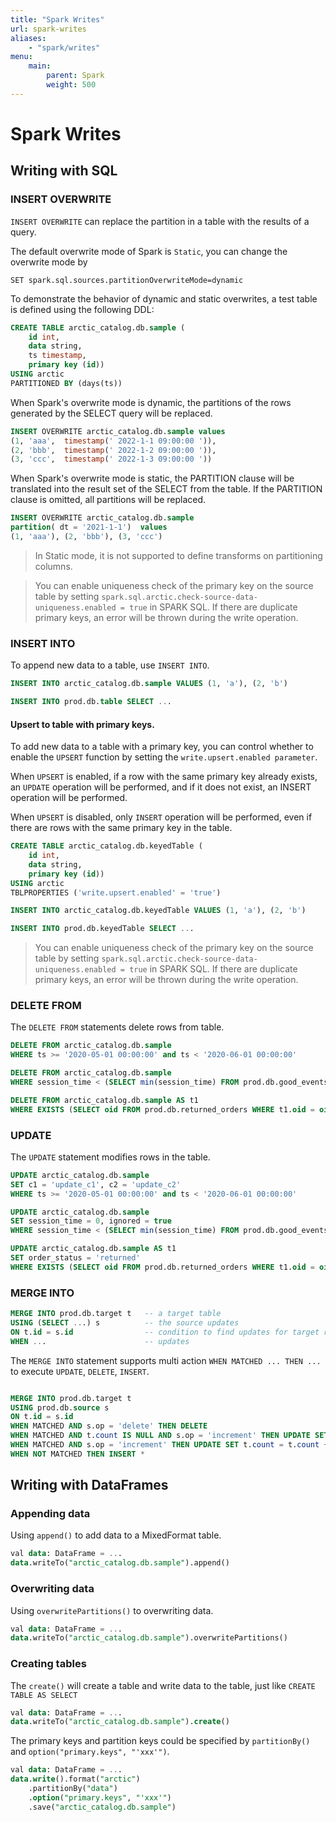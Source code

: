 ```yaml
---
title: "Spark Writes"
url: spark-writes
aliases:
    - "spark/writes"
menu:
    main:
        parent: Spark
        weight: 500
---
```

# Spark Writes
## Writing with SQL

### INSERT OVERWRITE

`INSERT OVERWRITE` can replace the partition in a table with the results of a query.

The default overwrite mode of Spark is `Static`, you can change the overwrite mode by

```
SET spark.sql.sources.partitionOverwriteMode=dynamic
```

To demonstrate the behavior of dynamic and static overwrites, a test table is defined using the following DDL:

```sql
CREATE TABLE arctic_catalog.db.sample (
    id int,
    data string,
    ts timestamp,
    primary key (id))
USING arctic
PARTITIONED BY (days(ts))
```

When Spark's overwrite mode is dynamic, the partitions of the rows generated by the SELECT query will be replaced.

```sql
INSERT OVERWRITE arctic_catalog.db.sample values 
(1, 'aaa',  timestamp(' 2022-1-1 09:00:00 ')), 
(2, 'bbb',  timestamp(' 2022-1-2 09:00:00 ')), 
(3, 'ccc',  timestamp(' 2022-1-3 09:00:00 '))
```

When Spark's overwrite mode is static, the PARTITION clause will be translated into the result set of the SELECT from
the table. If the PARTITION clause is omitted, all partitions will be replaced.

```sql
INSERT OVERWRITE arctic_catalog.db.sample 
partition( dt = '2021-1-1')  values 
(1, 'aaa'), (2, 'bbb'), (3, 'ccc') 
```

> In Static mode, it is not supported to define transforms on partitioning columns.

> You can enable uniqueness check of the primary key on the source table by setting
> `spark.sql.arctic.check-source-data-uniqueness.enabled = true` in SPARK SQL. If there are duplicate primary keys,
> an error will be thrown during the write operation.

### INSERT INTO

To append new data to a table, use `INSERT INTO`.

```sql
INSERT INTO arctic_catalog.db.sample VALUES (1, 'a'), (2, 'b')

INSERT INTO prod.db.table SELECT ...
```

#### Upsert to table with primary keys.

To add new data to a table with a primary key, you can control whether to enable the `UPSERT` function by setting
the `write.upsert.enabled parameter`.

When `UPSERT` is enabled, if a row with the same primary key already exists, an `UPDATE` operation will be performed,
and if it does not exist, an INSERT operation will be performed.

When `UPSERT` is disabled, only `INSERT` operation will be performed,
even if there are rows with the same primary key in the table.

```sql
CREATE TABLE arctic_catalog.db.keyedTable (
    id int,
    data string,
    primary key (id))
USING arctic
TBLPROPERTIES ('write.upsert.enabled' = 'true')
```

```sql
INSERT INTO arctic_catalog.db.keyedTable VALUES (1, 'a'), (2, 'b')

INSERT INTO prod.db.keyedTable SELECT ...
```

> You can enable uniqueness check of the primary key on the source table by setting
> `spark.sql.arctic.check-source-data-uniqueness.enabled = true` in SPARK SQL. If there are duplicate primary keys,
> an error will be thrown during the write operation.
>
### DELETE FROM

The `DELETE FROM` statements delete rows from table.

```sql
DELETE FROM arctic_catalog.db.sample
WHERE ts >= '2020-05-01 00:00:00' and ts < '2020-06-01 00:00:00'

DELETE FROM arctic_catalog.db.sample
WHERE session_time < (SELECT min(session_time) FROM prod.db.good_events)

DELETE FROM arctic_catalog.db.sample AS t1
WHERE EXISTS (SELECT oid FROM prod.db.returned_orders WHERE t1.oid = oid)
```

### UPDATE

The `UPDATE` statement modifies rows in the table.

```sql
UPDATE arctic_catalog.db.sample
SET c1 = 'update_c1', c2 = 'update_c2'
WHERE ts >= '2020-05-01 00:00:00' and ts < '2020-06-01 00:00:00'

UPDATE arctic_catalog.db.sample
SET session_time = 0, ignored = true
WHERE session_time < (SELECT min(session_time) FROM prod.db.good_events)

UPDATE arctic_catalog.db.sample AS t1
SET order_status = 'returned'
WHERE EXISTS (SELECT oid FROM prod.db.returned_orders WHERE t1.oid = oid)
```

### MERGE INTO

```sql 
MERGE INTO prod.db.target t   -- a target table
USING (SELECT ...) s          -- the source updates
ON t.id = s.id                -- condition to find updates for target rows
WHEN ...                      -- updates
```

The `MERGE INTO` statement supports multi action `WHEN MATCHED ... THEN ...` to execute `UPDATE`, `DELETE`, `INSERT`.

```sql 

MERGE INTO prod.db.target t   
USING prod.db.source s       
ON t.id = s.id             
WHEN MATCHED AND s.op = 'delete' THEN DELETE
WHEN MATCHED AND t.count IS NULL AND s.op = 'increment' THEN UPDATE SET t.count = 0
WHEN MATCHED AND s.op = 'increment' THEN UPDATE SET t.count = t.count + 1          
WHEN NOT MATCHED THEN INSERT *

```

## Writing with DataFrames

### Appending data

Using `append()` to add data to a MixedFormat table.

```sql
val data: DataFrame = ...
data.writeTo("arctic_catalog.db.sample").append()
```

### Overwriting data

Using `overwritePartitions()` to overwriting data.

```sql
val data: DataFrame = ...
data.writeTo("arctic_catalog.db.sample").overwritePartitions()
```

### Creating tables

The `create()` will create a table and write data to the table, just like `CREATE TABLE AS SELECT`

```sql
val data: DataFrame = ...
data.writeTo("arctic_catalog.db.sample").create()
```

The primary keys and partition keys could be specified by `partitionBy()` and `option("primary.keys", "'xxx'")`.

```sql
val data: DataFrame = ...
data.write().format("arctic")
    .partitionBy("data")
    .option("primary.keys", "'xxx'")
    .save("arctic_catalog.db.sample")
```
